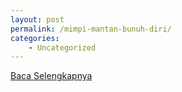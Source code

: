 ```yaml
---
layout: post
permalink: /mimpi-mantan-bunuh-diri/
categories:
    - Uncategorized
---
```


[Baca Selengkapnya](/09)